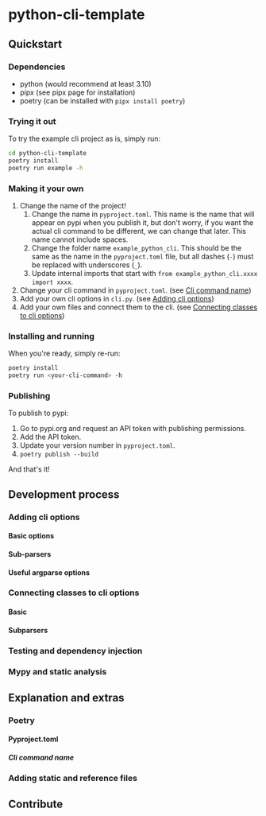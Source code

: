 # python-cli-template

## Quickstart

### Dependencies

- python (would recommend at least 3.10)
- pipx (see pipx page for installation)
- poetry (can be installed with `pipx install poetry`)

### Trying it out

To try the example cli project as is, simply run:

```bash
cd python-cli-template
poetry install
poetry run example -h
```

### Making it your own

1. Change the name of the project!
   1. Change the name in `pyproject.toml`. This name is the name that will appear on pypi when you publish it, but don't worry, if you want the actual cli command to be different, we can change that later. This name cannot include spaces.
   2. Change the folder name `example_python_cli`. This should be the same as the name in the `pyproject.toml` file, but all dashes (`-`) must be replaced with underscores (`_`).
   3. Update internal imports that start with `from example_python_cli.xxxx import xxxx`.
2. Change your cli command in `pyproject.toml`. (see [Cli command name](#cli-command-name))
3. Add your own cli options in `cli.py`. (see [Adding cli options](#adding-cli-options))
4. Add your own files and connect them to the cli. (see [Connecting classes to cli options](#connecting-classes-to-cli-options))

### Installing and running

When you're ready, simply re-run:

```bash
poetry install
poetry run <your-cli-command> -h
```

### Publishing

To publish to pypi:

1. Go to pypi.org and request an API token with publishing permissions.
2. Add the API token.
3. Update your version number in `pyproject.toml`.
4. `poetry publish --build`

And that's it!

## Development process

### Adding cli options

#### Basic options

#### Sub-parsers

#### Useful argparse options

### Connecting classes to cli options

#### Basic

#### Subparsers

### Testing and dependency injection

### Mypy and static analysis

## Explanation and extras

### Poetry

#### Pyproject.toml

##### Cli command name

### Adding static and reference files

## Contribute
